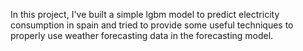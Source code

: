 In this project, I've built a simple lgbm model to predict electricity consumption in spain and tried to provide some useful techniques to properly use weather forecasting data in the forecasting model.  
